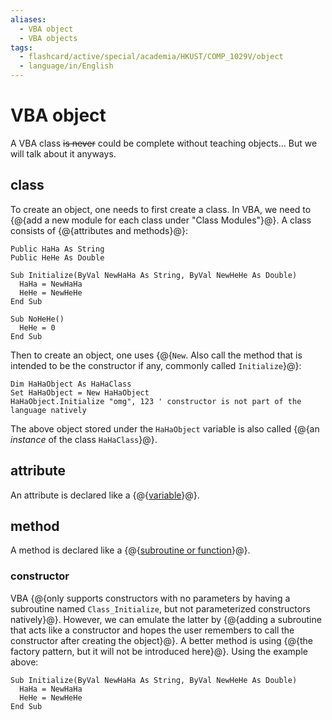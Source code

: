 ```yaml
---
aliases:
  - VBA object
  - VBA objects
tags:
  - flashcard/active/special/academia/HKUST/COMP_1029V/object
  - language/in/English
---
```


# VBA object

A VBA class ~~is never~~ could be complete without teaching objects... But we will talk about it anyways.

## class

To create an object, one needs to first create a class. In VBA, we need to {@{add a new module for each class under "Class Modules"}@}. A class consists of {@{attributes and methods}@}: <!--SR:!2027-06-08,922,330!2025-01-03,258,330-->

```VB
Public HaHa As String
Public HeHe As Double

Sub Initialize(ByVal NewHaHa As String, ByVal NewHeHe As Double)
  HaHa = NewHaHa
  HeHe = NewHeHe
End Sub

Sub NoHeHe()
  HeHe = 0
End Sub
```

Then to create an object, one uses {@{`New`. Also call the method that is intended to be the constructor if any, commonly called `Initialize`}@}: <!--SR:!2025-07-28,356,290-->

```VB
Dim HaHaObject As HaHaClass
Set HaHaObject = New HaHaObject
HaHaObject.Initialize "omg", 123 ' constructor is not part of the language natively
```

The above object stored under the `HaHaObject` variable is also called {@{an _instance_ of the class `HaHaClass`}@}. <!--SR:!2027-07-24,956,330-->

## attribute

An attribute is declared like a {@{[variable](basics.md#variable)}@}. <!--SR:!2027-05-07,921,350-->

## method

A method is declared like a {@{[subroutine or function](subroutine%20and%20function.md)}@}. <!--SR:!2025-01-30,278,330-->

### constructor

VBA {@{only supports constructors with no parameters by having a subroutine named `Class_Initialize`, but not parameterized constructors natively}@}. However, we can emulate the latter by {@{adding a subroutine that acts like a constructor and hopes the user remembers to call the constructor after creating the object}@}. A better method is using {@{the factory pattern, but it will not be introduced here}@}. Using the example above: <!--SR:!2026-06-15,646,330!2026-09-21,720,330!2024-12-31,236,320-->

```VB
Sub Initialize(ByVal NewHaHa As String, ByVal NewHeHe As Double)
  HaHa = NewHaHa
  HeHe = NewHeHe
End Sub
```
